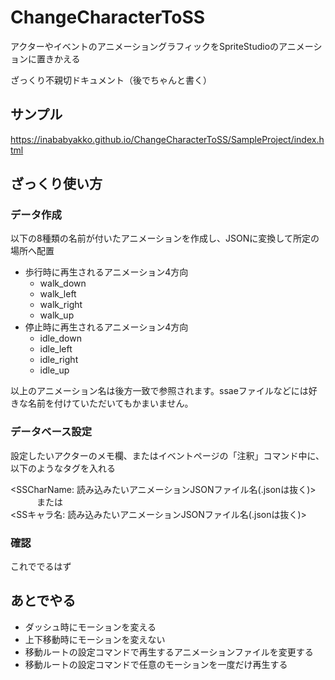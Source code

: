 # ChangeCharacterToSS

アクターやイベントのアニメーショングラフィックをSpriteStudioのアニメーションに置きかえる  

ざっくり不親切ドキュメント（後でちゃんと書く）

## サンプル

https://inababyakko.github.io/ChangeCharacterToSS/SampleProject/index.html

## ざっくり使い方

### データ作成

以下の8種類の名前が付いたアニメーションを作成し、JSONに変換して所定の場所へ配置

- 歩行時に再生されるアニメーション4方向
  - walk_down
  - walk_left
  - walk_right
  - walk_up
- 停止時に再生されるアニメーション4方向
  - idle_down
  - idle_left
  - idle_right
  - idle_up

以上のアニメーション名は後方一致で参照されます。ssaeファイルなどには好きな名前を付けていただいてもかまいません。

### データベース設定

設定したいアクターのメモ欄、またはイベントページの「注釈」コマンド中に、以下のようなタグを入れる

<SSCharName: 読み込みたいアニメーションJSONファイル名(.jsonは抜く)>  
　　　または  
<SSキャラ名: 読み込みたいアニメーションJSONファイル名(.jsonは抜く)>

### 確認

これででるはず

## あとでやる

- ダッシュ時にモーションを変える
- 上下移動時にモーションを変えない
- 移動ルートの設定コマンドで再生するアニメーションファイルを変更する
- 移動ルートの設定コマンドで任意のモーションを一度だけ再生する
